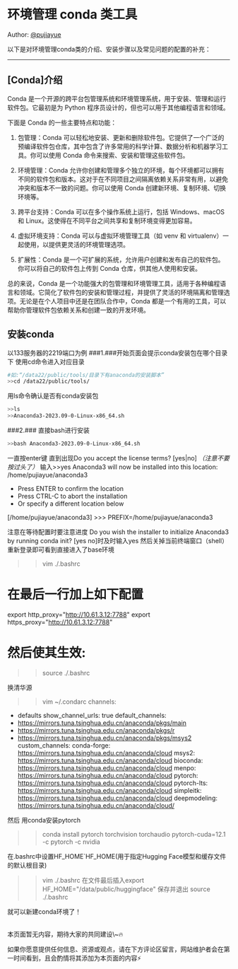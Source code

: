 # 环境管理 conda 类工具

Author: [@pujiayue](https://github.com/pujiayue)


以下是对环境管理conda类的介绍、安装步骤以及常见问题的配置的补充：

---

## [Conda]介绍
Conda 是一个开源的跨平台包管理系统和环境管理系统，用于安装、管理和运行软件包。它最初是为 Python 程序员设计的，但也可以用于其他编程语言和领域。

下面是 Conda 的一些主要特点和功能：

1. 包管理：Conda 可以轻松地安装、更新和删除软件包。它提供了一个广泛的预编译软件包仓库，其中包含了许多常用的科学计算、数据分析和机器学习工具。你可以使用 Conda 命令来搜索、安装和管理这些软件包。

2. 环境管理：Conda 允许你创建和管理多个独立的环境，每个环境都可以拥有不同的软件包和版本。这对于在不同项目之间隔离依赖关系非常有用，以避免冲突和版本不一致的问题。你可以使用 Conda 创建新环境、复制环境、切换环境等。

3. 跨平台支持：Conda 可以在多个操作系统上运行，包括 Windows、macOS 和 Linux。这使得在不同平台之间共享和复制环境变得更加容易。

4. 虚拟环境支持：Conda 可以与虚拟环境管理工具（如 venv 和 virtualenv）一起使用，以提供更灵活的环境管理选项。

5. 扩展性：Conda 是一个可扩展的系统，允许用户创建和发布自己的软件包。你可以将自己的软件包上传到 Conda 仓库，供其他人使用和安装。

总的来说，Conda 是一个功能强大的包管理和环境管理工具，适用于各种编程语言和领域。它简化了软件包的安装和管理过程，并提供了灵活的环境隔离和管理选项。无论是在个人项目中还是在团队合作中，Conda 都是一个有用的工具，可以帮助你管理软件包依赖关系和创建一致的开发环境。

## 安装conda
以133服务器的2219端口为例
###1.###开始页面会提示conda安装包在哪个目录下 使用cd命令进入对应目录

``` bash
#如:“/data22/public/tools/目录下有anaconda的安装脚本”
>>cd /data22/public/tools/
```
用ls命令确认是否有conda安装包
``` bash
>>ls
>>Anaconda3-2023.09-0-Linux-x86_64.sh
```
###2.###
直接bash进行安装
```bash
>>bash Anaconda3-2023.09-0-Linux-x86_64.sh
```

一直按enter键 直到出现Do you accept the license terms? [yes|no] *（注意不要按过头了）*
输入>>yes
Anaconda3 will now be installed into this location:
/home/pujiayue/anaconda3

  - Press ENTER to confirm the location
  - Press CTRL-C to abort the installation
  - Or specify a different location below

[/home/pujiayue/anaconda3] >>>
PREFIX=/home/pujiayue/anaconda3

注意在等待配置时要注意进度
Do you wish the installer to initialize Anaconda3 by running conda init? [yes no]时及时输入yes
然后关掉当前终端窗口（shell） 重新登录即可看到直接进入了base环境

>>vim ./.bashrc
# 在最后一行加上如下配置
export http_proxy="http://10.61.3.12:7788"
export https_proxy="http://10.61.3.12:7788"
# 然后使其生效:
>>source ./.bashrc

换清华源
>>vim ~/.condarc
channels:
  - defaults
show_channel_urls: true
default_channels:
  - https://mirrors.tuna.tsinghua.edu.cn/anaconda/pkgs/main
  - https://mirrors.tuna.tsinghua.edu.cn/anaconda/pkgs/r
  - https://mirrors.tuna.tsinghua.edu.cn/anaconda/pkgs/msys2
custom_channels:
  conda-forge: https://mirrors.tuna.tsinghua.edu.cn/anaconda/cloud
  msys2: https://mirrors.tuna.tsinghua.edu.cn/anaconda/cloud
  bioconda: https://mirrors.tuna.tsinghua.edu.cn/anaconda/cloud
  menpo: https://mirrors.tuna.tsinghua.edu.cn/anaconda/cloud
  pytorch: https://mirrors.tuna.tsinghua.edu.cn/anaconda/cloud
  pytorch-lts: https://mirrors.tuna.tsinghua.edu.cn/anaconda/cloud
  simpleitk: https://mirrors.tuna.tsinghua.edu.cn/anaconda/cloud
  deepmodeling: https://mirrors.tuna.tsinghua.edu.cn/anaconda/cloud/

然后
用conda安装pytorch
>>conda install pytorch torchvision torchaudio pytorch-cuda=12.1 -c pytorch -c nvidia

在.bashrc中设置HF_HOME`HF_HOME(用于指定Hugging Face模型和缓存文件的默认根目录)
>>vim ./.bashrc
在文件最后插入export HF_HOME="/data/public/huggingface"
保存并退出
>>source ./.bashrc


就可以新建conda环境了！


<br>
本页面暂无内容，期待大家的共同建设\~🔥

如果你愿意提供任何信息、资源或观点，请在下方评论区留言，网站维护者会在第一时间看到，且会酌情将其添加为本页面的内容⚡️
